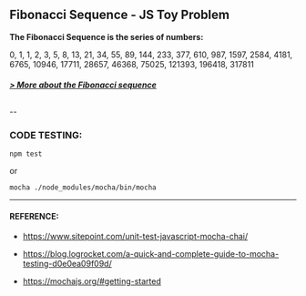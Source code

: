 ## Fibonacci Sequence - JS Toy Problem

**The Fibonacci Sequence is the series of numbers:**

0, 1, 1, 2, 3, 5, 8, 13, 21, 34, 55, 89, 144, 233, 377, 610, 987, 1597, 2584, 4181, 6765, 10946, 17711, 28657, 46368, 75025, 121393, 196418, 317811
##### [> More about the Fibonacci sequence](https://www.mathsisfun.com/numbers/fibonacci-sequence.html)

## 

--
### CODE TESTING:

```npm test``` 

or

```mocha ./node_modules/mocha/bin/mocha```



---
#### REFERENCE:
- https://www.sitepoint.com/unit-test-javascript-mocha-chai/

- https://blog.logrocket.com/a-quick-and-complete-guide-to-mocha-testing-d0e0ea09f09d/

- https://mochajs.org/#getting-started
